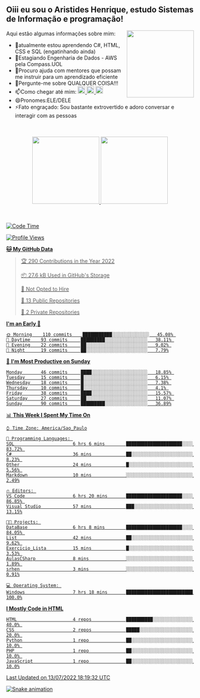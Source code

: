 ## Oiii eu sou o Aristides Henrique, estudo Sistemas de Informação e programação!

<div >
Aqui estão algumas informações sobre mim:<img align="right" height="180em" src="https://user-images.githubusercontent.com/97318481/177042589-45d62122-82a9-4a32-b3a7-87b322825b2f.png">
</div>

- 🌱atualmente estou aprendendo C#, HTML, CSS e SQL (engatinhando ainda)
- 👯Estagiando Engenharia de Dados - AWS pela Compass.UOL
- 🤔Procuro ajuda com mentores que possam me instruir para um aprendizado eficiente
- 💬Pergunte-me sobre QUALQUER COISA!!!
- 📫Como chegar até mim:
  <a href="https://www.instagram.com/aryhenry/" target="_blank">
  <img src="https://img.shields.io/badge/-Instagram-%23E4405F?style=for-the-badge&logo=instagram&logoColor=black" height="20px">
  </a>
  <a href="https://www.linkedin.com/in/aristides-henrique/" target="_blank">
  <img src="https://img.shields.io/badge/-LinkedIn-%230077B5?style=for-the-badge&logo=linkedin&logoColor=black" height="20px">
  </a> 
  <a href="mailto:arihenriqueuna@gmail.com">
  <img src="https://img.shields.io/badge/-Gmail-%23333?style=for-the-badge&logo=gmail&logoColor=white" height="20px">
  </a>
- 😄Pronomes:ELE/DELE
- ⚡Fato engraçado: Sou bastante extrovertido e adoro conversar e interagir com as pessoas
<br/>
<br/>
<div align="center">
  <a href="https://github.com/arihenrique">
  <img height="180em" src="https://github-readme-stats.vercel.app/api?username=arihenrique&show_icons=true&theme=dracula&include_all_commits=true&count_private=true"/>
  <img height="180em" src="https://github-readme-stats.vercel.app/api/top-langs/?username=arihenrique&layout=compact&langs_count=7&theme=dracula"/>
</div><br/><br/>

<!--START_SECTION:waka-->
![Code Time](http://img.shields.io/badge/Code%20Time-12%20hrs%2031%20mins-blue)

![Profile Views](http://img.shields.io/badge/Profile%20Views-455-blue)

**🐱 My GitHub Data** 

> 🏆 290 Contributions in the Year 2022
 > 
> 📦 27.6 kB Used in GitHub's Storage 
 > 
> 🚫 Not Opted to Hire
 > 
> 📜 13 Public Repositories 
 > 
> 🔑 2 Private Repositories  
 > 
**I'm an Early 🐤** 

```text
🌞 Morning    110 commits    ███████████░░░░░░░░░░░░░░   45.08% 
🌆 Daytime    93 commits     █████████░░░░░░░░░░░░░░░░   38.11% 
🌃 Evening    22 commits     ██░░░░░░░░░░░░░░░░░░░░░░░   9.02% 
🌙 Night      19 commits     ██░░░░░░░░░░░░░░░░░░░░░░░   7.79%

```
📅 **I'm Most Productive on Sunday** 

```text
Monday       46 commits     ████░░░░░░░░░░░░░░░░░░░░░   18.85% 
Tuesday      15 commits     █░░░░░░░░░░░░░░░░░░░░░░░░   6.15% 
Wednesday    18 commits     █░░░░░░░░░░░░░░░░░░░░░░░░   7.38% 
Thursday     10 commits     █░░░░░░░░░░░░░░░░░░░░░░░░   4.1% 
Friday       38 commits     ████░░░░░░░░░░░░░░░░░░░░░   15.57% 
Saturday     27 commits     ██░░░░░░░░░░░░░░░░░░░░░░░   11.07% 
Sunday       90 commits     █████████░░░░░░░░░░░░░░░░   36.89%

```


📊 **This Week I Spent My Time On** 

```text
⌚︎ Time Zone: America/Sao_Paulo

💬 Programming Languages: 
SQL                      6 hrs 6 mins        █████████████████████░░░░   83.72% 
C#                       36 mins             ██░░░░░░░░░░░░░░░░░░░░░░░   8.23% 
Other                    24 mins             █░░░░░░░░░░░░░░░░░░░░░░░░   5.56% 
Markdown                 10 mins             ░░░░░░░░░░░░░░░░░░░░░░░░░   2.49%

🔥 Editors: 
VS Code                  6 hrs 20 mins       █████████████████████░░░░   86.85% 
Visual Studio            57 mins             ███░░░░░░░░░░░░░░░░░░░░░░   13.15%

🐱‍💻 Projects: 
DataBase                 6 hrs 8 mins        █████████████████████░░░░   84.05% 
List                     42 mins             ██░░░░░░░░░░░░░░░░░░░░░░░   9.62% 
Exercicio_Lista          15 mins             █░░░░░░░░░░░░░░░░░░░░░░░░   3.53% 
AulasCSharp              8 mins              ░░░░░░░░░░░░░░░░░░░░░░░░░   1.89% 
srhen                    3 mins              ░░░░░░░░░░░░░░░░░░░░░░░░░   0.91%

💻 Operating System: 
Windows                  7 hrs 18 mins       █████████████████████████   100.0%

```

**I Mostly Code in HTML** 

```text
HTML                     4 repos             ██████████░░░░░░░░░░░░░░░   40.0% 
CSS                      2 repos             █████░░░░░░░░░░░░░░░░░░░░   20.0% 
Python                   1 repo              ██░░░░░░░░░░░░░░░░░░░░░░░   10.0% 
PHP                      1 repo              ██░░░░░░░░░░░░░░░░░░░░░░░   10.0% 
JavaScript               1 repo              ██░░░░░░░░░░░░░░░░░░░░░░░   10.0%

```



 Last Updated on 13/07/2022 18:19:32 UTC
<!--END_SECTION:waka-->

![Snake animation](https://github.com/arihenrique/arihenrique/blob/output/github-contribution-grid-snake.svg)
